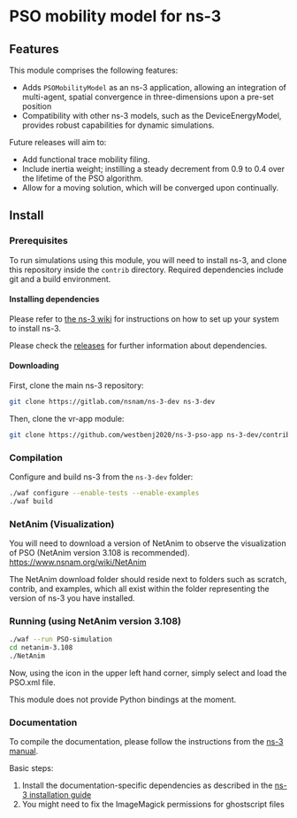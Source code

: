PSO mobility model for ns-3
=========================

## Features

This module comprises the following features:

* Adds `PSOMobilityModel` as an ns-3 application, allowing an integration of multi-agent, spatial convergence in three-dimensions upon a pre-set position
* Compatibility with other ns-3 models, such as the DeviceEnergyModel, provides robust capabilities for dynamic simulations.

Future releases will aim to:
* Add functional trace mobility filing.
* Include inertia weight; instilling a steady decrement from 0.9 to 0.4 over the lifetime of the PSO algorithm.
* Allow for a moving solution, which will be converged upon continually.

## Install

### Prerequisites ###

To run simulations using this module, you will need to install ns-3, and clone
this repository inside the `contrib` directory. 
Required dependencies include git and a build environment.

#### Installing dependencies ####

Please refer to [the ns-3 wiki](https://www.nsnam.org/wiki/Installation) for instructions on how to set up your system to install ns-3.

Please check the [releases](https://github.com/westbenj2020/ns-3-pso-app/releases) for further information about dependencies.

#### Downloading #####

First, clone the main ns-3 repository:

```bash
git clone https://gitlab.com/nsnam/ns-3-dev ns-3-dev
```

Then, clone the vr-app module:
```bash
git clone https://github.com/westbenj2020/ns-3-pso-app ns-3-dev/contrib/pso-mobility
```

### Compilation ###

Configure and build ns-3 from the `ns-3-dev` folder:

```bash
./waf configure --enable-tests --enable-examples
./waf build
```

### NetAnim (Visualization) ###

You will need to download a version of NetAnim to observe the visualization of PSO (NetAnim version 3.108 is recommended).
https://www.nsnam.org/wiki/NetAnim

The NetAnim download folder should reside next to folders such as scratch, contrib, and examples, which all exist within the folder representing the version of ns-3 you have installed.

### Running (using NetAnim version 3.108) ###

```bash
./waf --run PSO-simulation
cd netanim-3.108
./NetAnim
```

Now, using the icon in the upper left hand corner, simply select and load the PSO.xml file. 


This module does not provide Python bindings at the moment.

### Documentation ###

To compile the documentation, please follow the instructions from the [ns-3 manual](https://www.nsnam.org/docs/manual/html/documentation.html).

Basic steps:

1. Install the documentation-specific dependencies as described in the [ns-3 installation guide](https://www.nsnam.org/wiki/Installation)
1. You might need to fix the ImageMagick permissions for ghostscript files
